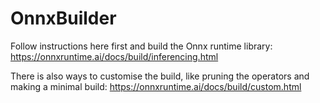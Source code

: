# OnnxBuilder

Follow instructions here first and build the Onnx runtime library: https://onnxruntime.ai/docs/build/inferencing.html

There is also ways to customise the build, like pruning the operators and making a minimal build: https://onnxruntime.ai/docs/build/custom.html

